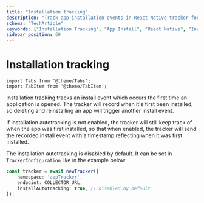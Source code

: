 ```yaml
---
title: "Installation tracking"
description: "Track app installation events in React Native tracker for user acquisition analytics."
schema: "TechArticle"
keywords: ["Installation Tracking", "App Install", "React Native", "Install Events", "First Launch", "App Installation"]
sidebar_position: 60
---
```


# Installation tracking

```mdx-code-block
import Tabs from '@theme/Tabs';
import TabItem from '@theme/TabItem';
```

Installation tracking tracks an install event which occurs the first time an application is opened. The tracker will record when it's first been installed, so deleting and reinstalling an app will trigger another install event.

If installation autotracking is not enabled, the tracker will still keep track of when the app was first installed, so that when enabled, the tracker will send the recorded install event with a timestamp reflecting when it was first installed.

The installation autotracking is disabled by default. It can be set in `TrackerConfiguration` like in the example below:

```typescript
const tracker = await newTracker({
    namespace: 'appTracker',
    endpoint: COLLECTOR_URL,
    installAutotracking: true, // disabled by default
});
```
